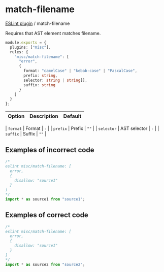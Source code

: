 # match-filename

[ESLint plugin](https://iliubinskii.github.io/eslint-plugin-misc/) / match-filename

Requires that AST element matches filename.

```ts
module.exports = {
  plugins: ["misc"],
  rules: {
    "misc/match-filename": [
      "error",
      {
        format: "camelCase" | "kebab-case" | "PascalCase",
        prefix: string,
        selector: string | string[],
        suffix: string
      }
    ]
  }
};
```

| Option | Description | Default |
| :----- | :---------- | :------ |

| `format` | Format | `-` |
| `prefix` | Prefix | `""` |
| `selector` | AST selector | `-` |
| `suffix` | Suffix | `""` |

## Examples of incorrect code

```ts
/*
eslint misc/match-filename: [
  error,
  {
    disallow: "source1"
  }
]
*/
import * as source1 from "source1";
```

## Examples of correct code

```ts
/*
eslint misc/match-filename: [
  error,
  {
    disallow: "source1"
  }
]
*/
import * as source2 from "source2";
```
